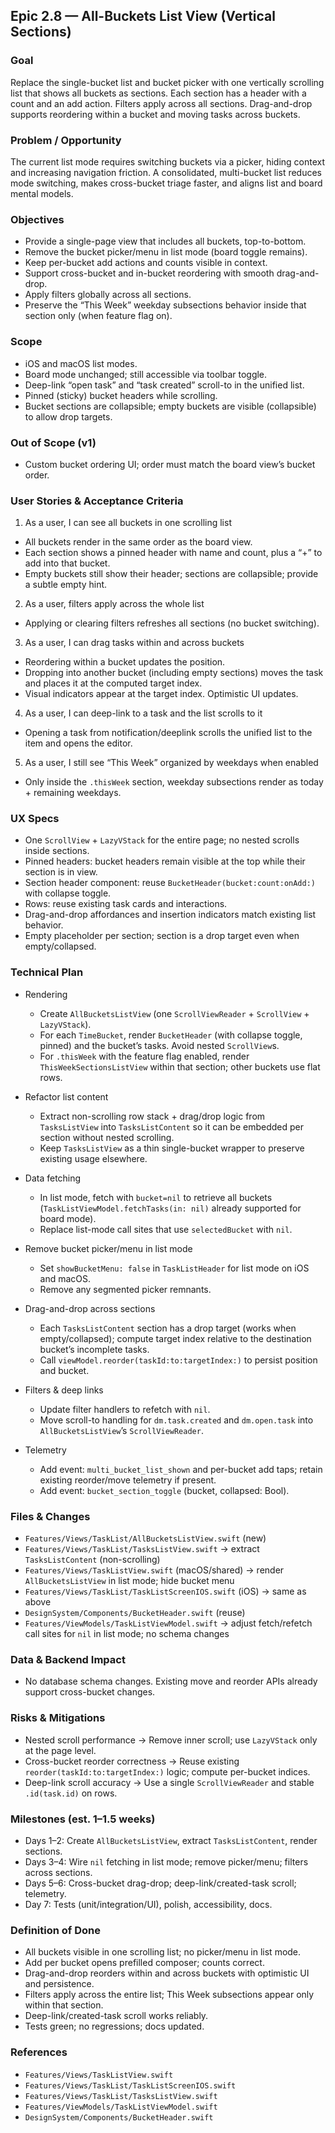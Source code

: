 ## Epic 2.8 — All-Buckets List View (Vertical Sections)

### Goal
Replace the single-bucket list and bucket picker with one vertically scrolling list that shows all buckets as sections. Each section has a header with a count and an add action. Filters apply across all sections. Drag-and-drop supports reordering within a bucket and moving tasks across buckets.

### Problem / Opportunity
The current list mode requires switching buckets via a picker, hiding context and increasing navigation friction. A consolidated, multi-bucket list reduces mode switching, makes cross-bucket triage faster, and aligns list and board mental models.

### Objectives
- Provide a single-page view that includes all buckets, top-to-bottom.
- Remove the bucket picker/menu in list mode (board toggle remains).
- Keep per-bucket add actions and counts visible in context.
- Support cross-bucket and in-bucket reordering with smooth drag-and-drop.
- Apply filters globally across all sections.
- Preserve the “This Week” weekday subsections behavior inside that section only (when feature flag on).

### Scope
- iOS and macOS list modes.
- Board mode unchanged; still accessible via toolbar toggle.
- Deep-link “open task” and “task created” scroll-to in the unified list.
- Pinned (sticky) bucket headers while scrolling.
- Bucket sections are collapsible; empty buckets are visible (collapsible) to allow drop targets.

### Out of Scope (v1)
- Custom bucket ordering UI; order must match the board view’s bucket order.

### User Stories & Acceptance Criteria
1) As a user, I can see all buckets in one scrolling list
- All buckets render in the same order as the board view.
- Each section shows a pinned header with name and count, plus a “+” to add into that bucket.
- Empty buckets still show their header; sections are collapsible; provide a subtle empty hint.

2) As a user, filters apply across the whole list
- Applying or clearing filters refreshes all sections (no bucket switching).

3) As a user, I can drag tasks within and across buckets
- Reordering within a bucket updates the position.
- Dropping into another bucket (including empty sections) moves the task and places it at the computed target index.
- Visual indicators appear at the target index. Optimistic UI updates.

4) As a user, I can deep-link to a task and the list scrolls to it
- Opening a task from notification/deeplink scrolls the unified list to the item and opens the editor.

5) As a user, I still see “This Week” organized by weekdays when enabled
- Only inside the `.thisWeek` section, weekday subsections render as today + remaining weekdays.

### UX Specs
- One `ScrollView` + `LazyVStack` for the entire page; no nested scrolls inside sections.
- Pinned headers: bucket headers remain visible at the top while their section is in view.
- Section header component: reuse `BucketHeader(bucket:count:onAdd:)` with collapse toggle.
- Rows: reuse existing task cards and interactions.
- Drag-and-drop affordances and insertion indicators match existing list behavior.
- Empty placeholder per section; section is a drop target even when empty/collapsed.

### Technical Plan
- Rendering
  - Create `AllBucketsListView` (one `ScrollViewReader` + `ScrollView` + `LazyVStack`).
  - For each `TimeBucket`, render `BucketHeader` (with collapse toggle, pinned) and the bucket’s tasks. Avoid nested `ScrollView`s.
  - For `.thisWeek` with the feature flag enabled, render `ThisWeekSectionsListView` within that section; other buckets use flat rows.

- Refactor list content
  - Extract non-scrolling row stack + drag/drop logic from `TasksListView` into `TasksListContent` so it can be embedded per section without nested scrolling.
  - Keep `TasksListView` as a thin single-bucket wrapper to preserve existing usage elsewhere.

- Data fetching
  - In list mode, fetch with `bucket=nil` to retrieve all buckets (`TaskListViewModel.fetchTasks(in: nil)` already supported for board mode).
  - Replace list-mode call sites that use `selectedBucket` with `nil`.

- Remove bucket picker/menu in list mode
  - Set `showBucketMenu: false` in `TaskListHeader` for list mode on iOS and macOS.
  - Remove any segmented picker remnants.

- Drag-and-drop across sections
  - Each `TasksListContent` section has a drop target (works when empty/collapsed); compute target index relative to the destination bucket’s incomplete tasks.
  - Call `viewModel.reorder(taskId:to:targetIndex:)` to persist position and bucket.

- Filters & deep links
  - Update filter handlers to refetch with `nil`.
  - Move scroll-to handling for `dm.task.created` and `dm.open.task` into `AllBucketsListView`’s `ScrollViewReader`.

- Telemetry
  - Add event: `multi_bucket_list_shown` and per-bucket add taps; retain existing reorder/move telemetry if present.
  - Add event: `bucket_section_toggle` (bucket, collapsed: Bool).

### Files & Changes
- `Features/Views/TaskList/AllBucketsListView.swift` (new)
- `Features/Views/TaskList/TasksListView.swift` → extract `TasksListContent` (non-scrolling)
- `Features/Views/TaskListView.swift` (macOS/shared) → render `AllBucketsListView` in list mode; hide bucket menu
- `Features/Views/TaskList/TaskListScreenIOS.swift` (iOS) → same as above
- `DesignSystem/Components/BucketHeader.swift` (reuse)
- `Features/ViewModels/TaskListViewModel.swift` → adjust fetch/refetch call sites for `nil` in list mode; no schema changes

### Data & Backend Impact
- No database schema changes. Existing move and reorder APIs already support cross-bucket changes.

### Risks & Mitigations
- Nested scroll performance → Remove inner scroll; use `LazyVStack` only at the page level.
- Cross-bucket reorder correctness → Reuse existing `reorder(taskId:to:targetIndex:)` logic; compute per-bucket indices.
- Deep-link scroll accuracy → Use a single `ScrollViewReader` and stable `.id(task.id)` on rows.

### Milestones (est. 1–1.5 weeks)
- Days 1–2: Create `AllBucketsListView`, extract `TasksListContent`, render sections.
- Days 3–4: Wire `nil` fetching in list mode; remove picker/menu; filters across sections.
- Days 5–6: Cross-bucket drag-drop; deep-link/created-task scroll; telemetry.
- Day 7: Tests (unit/integration/UI), polish, accessibility, docs.

### Definition of Done
- All buckets visible in one scrolling list; no picker/menu in list mode.
- Add per bucket opens prefilled composer; counts correct.
- Drag-and-drop reorders within and across buckets with optimistic UI and persistence.
- Filters apply across the entire list; This Week subsections appear only within that section.
- Deep-link/created-task scroll works reliably.
- Tests green; no regressions; docs updated.

### References
- `Features/Views/TaskListView.swift`
- `Features/Views/TaskList/TaskListScreenIOS.swift`
- `Features/Views/TaskList/TasksListView.swift`
- `Features/ViewModels/TaskListViewModel.swift`
- `DesignSystem/Components/BucketHeader.swift`



